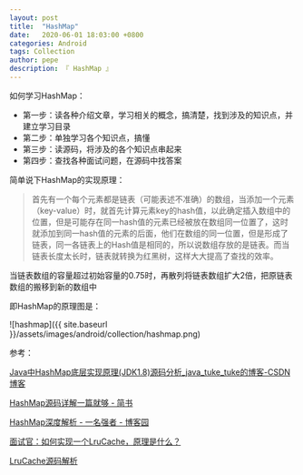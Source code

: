```yaml
---
layout: post
title:  "HashMap"
date:   2020-06-01 18:03:00 +0800
categories: Android
tags: Collection
author: pepe
description: 『 HashMap 』
---
```


如何学习HashMap：

 * 第一步：读各种介绍文章，学习相关的概念，搞清楚，找到涉及的知识点，并建立学习目录
 * 第二步：单独学习各个知识点，搞懂
 * 第三步：读源码，将涉及的各个知识点串起来
 * 第四步：查找各种面试问题，在源码中找答案
 
简单说下HashMap的实现原理：

> 首先有一个每个元素都是链表（可能表述不准确）的数组，当添加一个元素（key-value）时，就首先计算元素key的hash值，以此确定插入数组中的位置，但是可能存在同一hash值的元素已经被放在数组同一位置了，这时就添加到同一hash值的元素的后面，他们在数组的同一位置，但是形成了链表，同一各链表上的Hash值是相同的，所以说数组存放的是链表。而当链表长度太长时，链表就转换为红黑树，这样大大提高了查找的效率。


当链表数组的容量超过初始容量的0.75时，再散列将链表数组扩大2倍，把原链表数组的搬移到新的数组中

即HashMap的原理图是：

![hashmap]({{ site.baseurl }}/assets/images/android/collection/hashmap.png)


参考：

[Java中HashMap底层实现原理(JDK1.8)源码分析_java_tuke_tuke的博客-CSDN博客](https://blog.csdn.net/tuke_tuke/article/details/51588156?utm_medium=distribute.pc_relevant.none-task-blog-BlogCommendFromMachineLearnPai2-1.nonecase&depth_1-utm_source=distribute.pc_relevant.none-task-blog-BlogCommendFromMachineLearnPai2-1.nonecase)

[HashMap源码详解一篇就够 - 简书](https://www.jianshu.com/p/4aa3bb16f36c)

[HashMap深度解析 - 一名强者 - 博客园](https://www.cnblogs.com/Snail-1174158844/p/10106664.html)

[面试官：如何实现一个LruCache，原理是什么？](https://mp.weixin.qq.com/s/Wz_iCTpttAqXPkckx7LkBg)

[LruCache源码解析](https://mp.weixin.qq.com/s/Q9Sdce0FxyfkPJTJM_NO_g)
















